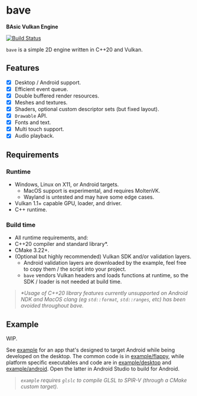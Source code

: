 # bave

**BAsic Vulkan Engine**

[![Build Status](https://github.com/karnkaul/bave/actions/workflows/ci.yml/badge.svg)](https://github.com/karnkaul/bave/actions/workflows/ci.yml)

`bave` is a simple 2D engine written in C++20 and Vulkan.

## Features

- [x] Desktop / Android support.
- [x] Efficient event queue.
- [x] Double buffered render resources.
- [x] Meshes and textures.
- [x] Shaders, optional custom descriptor sets (but fixed layout).
- [x] `Drawable` API.
- [x] Fonts and text.
- [x] Multi touch support.
- [x] Audio playback.

## Requirements

### Runtime

- Windows, Linux on X11, or Android targets.
  - MacOS support is experimental, and requires MoltenVK.
  - Wayland is untested and may have some edge cases.
- Vulkan 1.1+ capable GPU, loader, and driver.
- C++ runtime.

### Build time

- All runtime requirements, and:
- C++20 compiler and standard library*.
- CMake 3.22+.
- (Optional but highly recommended) Vulkan SDK and/or validation layers.
  - Android validation layers are downloaded by the example, feel free to copy them / the script into your project.
  - `bave` vendors Vulkan headers and loads functions at runtime, so the SDK / loader is not needed at build time.

> _*Usage of C++20 library features currently unsupported on Android NDK and MacOS clang (eg `std::format`, `std::ranges`, etc) has been avoided throughout bave._

## Example

WIP.

See [example](example) for an app that's designed to target Android while being developed on the desktop. The common code is in [example/flappy](example/flappy), while platform specific executables and code are in [example/desktop](example/desktop) and [example/android](example/android). Open the latter in Android Studio to build for Android.

> _`example` requires `glslc` to compile GLSL to SPIR-V (through a CMake custom target)._
